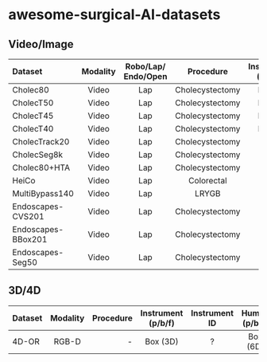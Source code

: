 # awesome-surgical-AI-datasets
## Video/Image

| Dataset | Modality | Robo/Lap/ Endo/Open | Procedure | Instrument (p/b/f) | Instrument ID | Target (p/b/f) | Verb (s/b/p) | Triplet | Phase | N cases | Link |
|:--------|:-----:|:---:|:---------------:|:--------:|:-:|:--------:|:--------:|:-:|:--:|:--:|:-----|  
| Cholec80      | Video | Lap | Cholecystectomy | Frame | Y | N        | N        | N | Y | 80 | link |
| CholecT50     | Video | Lap | Cholecystectomy | Frame | Y | Frame | Frame | Y | N | 50 | link |
| CholecT45     | Video | Lap | Cholecystectomy | Frame | Y | Frame | Frame | Y | N | 45 | link |
| CholecT40     | Video | Lap | Cholecystectomy | Frame | Y | Frame | Frame | Y | N | 40 | link |
| CholecTrack20 | Video | Lap | Cholecystectomy | Box   | Y | N     | N     | N | Y | 20 | link |
| CholecSeg8k   | Video | Lap | Cholecystectomy | Pixel | Y | Pixel | N     | N | N | 17 | link |
| Cholec80+HTA  | Video | Lap | Cholecystectomy | N     | N | N     | N     | N | Y | 80 | [link](https://github.com/bnamazi/HTA_3D_CNN/tree/master/data/All_chole80_annotations) |
| HeiCo         | Video | Lap | Colorectal      | Pixel | N | N     | N     | N | Y | 30 | [link](https://www.synapse.org/#!Synapse:syn21903917/wiki/601992) |
| MultiBypass140 | Video | Lap | LRYGB      | N | N | N     | N     | N | Y | 140 | [link]([https://www.synapse.org/#!Synapse:syn21903917/wiki/601992](https://github.com/CAMMA-public/MultiBypass140)https://github.com/CAMMA-public/MultiBypass140) |
| Endoscapes-CVS201 | Video | Lap | Cholecystectomy | N | N | N | N | N | N | 201 | [link](https://github.com/CAMMA-public/Endoscapes) |
| Endoscapes-BBox201 | Video | Lap | Cholecystectomy | Box | Y | Box | N | N | N | 201 | [link](https://github.com/CAMMA-public/Endoscapes) |
| Endoscapes-Seg50 | Video | Lap | Cholecystectomy | Pixel | Y | Pixel | N | N | N | 50 | [link](https://github.com/CAMMA-public/Endoscapes) |


## 3D/4D

| Dataset | Modality | Procedure | Instrument (p/b/f) | Instrument ID | Human (p/b/f) | Verb     | Triplet | Phase | Scene graph | N cases | Link |
|:--------|:--------:|----------:|:------------------:|:-------------:|:-------------:|:--------:|:-------:|:-----:|:-----------:|:--------|------|  
| 4D-OR   | RGB-D    |  -        | Box (3D)           | ?             | Box (6D)      | Role     | N       | Y     | Y           |6734     | [link](https://github.com/egeozsoy/4D-OR) |

